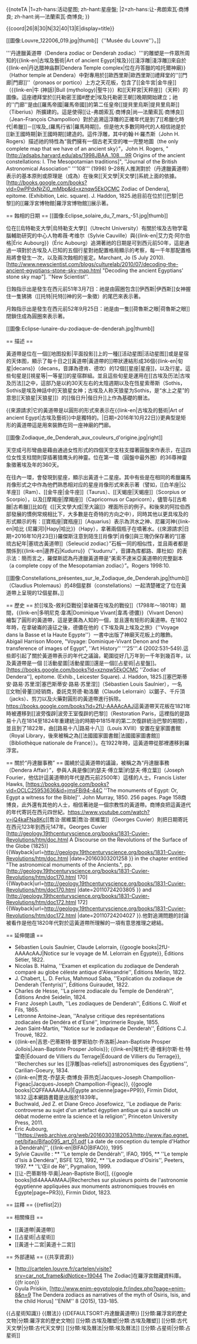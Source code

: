 {{noteTA
|1=zh-hans:活动星图; zh-hant:星座盤;
|2=zh-hans:让-弗朗索瓦·商博良; zh-hant:尚—法蘭索瓦·商博良;
}}

{{coord|26|8|30|N|32|40|13|E|display=title}}

[[圖像:Louvre_122006_019.jpg|thumb]]（''Musée du Louvre''）。]]

'''丹達臘黃道帶（Dendera zodiac or Denderah zodiac）'''的雕塑是一件眾所周知的{{link-en|古埃及藝術|Art of ancient Egypt|埃及}}[[淺浮雕|淺浮雕]]來自於{{link-en|丹达腊神庙群|Dendera Temple complex|位在丹答臘的哈托爾神廟}}（Hathor temple at Dendera）中對專用於[[歐西里斯|歐西里斯]]禮拜堂的''[[門廊|門廊]]''（pronaos or portico）上方之天花板，包含了[[金牛宮|金牛座]]（{{link-en|牛 (神話)|Bull (mythology)|聖牛}}）和[[天秤宮|天秤座]]（天秤）的圖像。這座禮拜堂於[[托勒密王國#歷史|埃及托勒密王朝]]晚期開始建立；祂的''门廊''是由[[羅馬帝國|羅馬帝國]]的第二任皇帝[[提貝里烏斯|提貝里烏斯]]（Tiberius）所擴建的。這是使得[[让-弗朗索瓦·商博良|尚—法蘭索瓦·商博良]]（Jean-François Champollion）對於追溯這浮雕的正確年代是到了[[希臘化時代|希臘]]－[[埃及_(羅馬行省)|羅馬時期]]，但是他大多數同時代的人相信祂是於[[新王國時期|新王國時期]]建造的。這件浮雕，其中約翰·H·羅杰斯（John H. Rogers）描述祂的特性為“我們擁有一個古老天空的唯一完整地圖（the only complete map that we have of an ancient sky）”，<ref>John H. Rogers, "[http://adsabs.harvard.edu/abs/1998JBAA..108....9R Origins of the ancient constellations: I. The Mesopotamian traditions]", ''Journal of the British Astronomical Association'' '''108''' (1998) 9–28</ref>有人推測對於（丹達臘黃道帶）表示的基本原則或原理是（成為）在後來[[天文學|天文學]]系統上面的依據。<ref>[http://books.google.com/books?vid=0wPPdxNrZi0_mMbp&id=xznqw5EkOCMC Zodiac of Dendera], epitome. (Exhibition, Leic. square). J. Haddon, 1825.</ref>祂目前在位於[[巴黎|巴黎]]的[[羅浮宮博物館|羅浮宮博物館]]展示著。

== 蝕相的日期 ==
[[圖像:Eclipse_solaire_du_7_mars_-51.jpg|thumb]]

位在[[烏特勒支大學|烏特勒支大學]]（Utrecht University）有關於埃及古物学電腦輔助研究的中心人物希薇·考维尔（Sylvie Cauville）與{{link-en|艾力克·阿尔伯格|Éric Aubourg}}（Éric Aubourg）追溯著祂的日期是可到西元前50年，這是通過一項對於古埃及人已知的五個行星對祂配置格局顯示的考察，每一千年那配置格局將會發生一次，以及兩次蝕相的鉴定。<ref>Marchant, Jo (5 July 2010). [http://www.newscientist.com/blogs/culturelab/2010/07/decoding-the-ancient-egyptians-stone-sky-map.html "Decoding the ancient Egyptians' stone sky map"]. ''New Scientist''.</ref>

日蝕指示出是發生在西元前51年3月7日：祂是由圓圈包含[[伊西斯|伊西斯]]女神握住一隻狒狒（[[托特|托特]]神的另一象徵）的尾巴來表示著。

月蝕指示出是發生在西元前52年9月25日：祂是由一隻[[荷魯斯之眼|荷魯斯之眼]]閉鎖住成為圓圈來表示著。

[[圖像:Eclipse-lunaire-du-zodiaque-de-denderah.jpg|thumb]]

== 描述 ==

黃道帶是位在一個[[地图投影|平面投影]]上的一種[[活动星图|活动星图]]或是星宿的天体图，顯示了每十日之[[黃道帶|黃道帶的]]帶狀連結形成36個{{link-en|旬星|decans}}（decans，音譯為德肯、德坎）的12個[[星座|星座]]，以及行星。這些旬星是[[視星等|一等星]]的星宿群組。並且這些旬星是運用在[[古埃及历法|古埃及历法]]之中，這部乃是以約30天左右的太陰週期以及在恆星索蒂斯（Sothis，<ref name = 埃及神話>Sothis是埃及神話中的天狼星女神；古埃及人称天狼星为Sothis，是“水上之星”的意思</ref>[[天狼星|天狼星]]）的[[偕日升|偕日升]]上作為基礎的曆法。

{{來源請求|它的黃道帶是以圓形的形式來表示在{{link-en|古埃及的藝術|Art of ancient Egypt|古埃及藝術}}中是獨特的。|日期=2016年10月22日}}更典型是矩形的黃道帶這是用來裝飾在同一座神廟的門廊。

[[圖像:Zodiaque_de_Denderah_aux_couleurs_d'origine.jpg|right]]

天空成弓形彎曲是藉由通過女性形式的四個天空支柱支撐著圓盤來作表示，在這四位女性支柱間則穿插著猎鹰头的神靈。位在第一環（圓盤中最外圈）的36尊神靈象徵著埃及年的360天。

在往內一環，會發現到星座，顯示出黃道十二星座。其中有些是在相同的希臘羅馬肖像形式之中作為他們熟悉相对应的星座肖像形式來表示著（譬如，[[白羊座|公羊座]]〔Ram〕、[[金牛座|金牛座]]〔Taurus〕、[[天蝎座|天蝎座]]〔Scorpius or Scorpio〕，以及[[摩羯座|摩羯座]]〔Capricornus or Capricorn〕，儘管与[[古希臘|古希臘]]<ref>比如在《[[天文學大成|至大論]]》裡面所示的例子。</ref>和後來的阿拉伯西部發展的慣例常規相比下，大多數是在奇特的方向之中），同時其他以更具埃及的形式顯示的有：[[寶瓶座|寶瓶座]]〔Aquarius〕表示為洪水之神、尼羅河神{{link-en|哈比 (尼羅河)|Hapy|哈比}}（Hapy），拿著兩個瓶子在噴著水。{{來源請求|日期=2016年10月23日}}羅傑斯注意到陌生[[肖像学|肖像]]與三塊仍保存著的“[[塞琉古紀年|塞琉古黃道帶]]（Seleucid zodiac）”石板一同的相似性，並且兩者都是關係到{{link-en|邊界石|Kudurru}}（''kudurru''，音譯為库都路、庫杜如）的表示法：簡而言之，羅傑斯認為丹達臘黃道帶是“美索不達米亞黃道帶的完整副本（a complete copy of the Mesopotamian zodiac）”。<ref>Rogers 1998:10.</ref>

[[圖像:Constellations_présentes_sur_le_Zodiaque_de_Denderah.jpg|thumb]]（Claudius Ptolemaus）的48個星群（constellations）一起清楚確定了位在黃道帶上呈現的12個星群。]]

== 歷史 ==
於[[埃及-敘利亞戰役|拿破崙在埃及的戰役]]（1798年～1801年）期間，{{link-en|多明尼克·韋馮|Dominique Vivant|韋馮·德儂}}（Vivant Denon）繪製了圓形的黃道帶，這是更廣為人知的一個，並且還有矩形的黃道帶。在1802年時，在拿破崙的遠征之後，德儂在他的《下埃及與上埃及之旅》（''Voyage dans la Basse et la Haute Egypte''）一書中出版了神廟天花板上的雕飾。<ref>Abigail Harrison Moore, "Voyage: Dominique-Vivant Denon and the transference of images of Egypt", ''Art History'' '''25'''.4 (2002:531–549).</ref>這些即引起了關於黃道帶表示的年代之議論，範圍從好几万年到一千年到幾百年，以及黃道帶是一個 [[活動星圖|活動星圖]]還是一個[[占星術|占星盤]]。<ref>[https://books.google.com/books?id=xznqw5EkOCMC ''Zodiac of Dendera''], epitome. (Exhib., Leicester Square). J. Haddon, 1825.</ref>[[塞巴斯蒂安·路易·苏里涅|塞巴斯蒂安·路易·苏里涅]]（Sébastien Louis Saulnier），一名[[文物|骨董]]经销商，委託克劳德·勒洛蘭（Claude Lelorrain）以鋸子、千斤頂（jacks）、剪刀以及火藥對圓形的黃道帶進行拆除。<ref>https://books.google.com/books?id=2fU-AAAAcAAJ</ref>這黃道帶天花板在1821年時被遷移到[[波旁復辟|波旁王室復辟的巴黎]]（Restoration Paris，這裡指的是路易十八在1814至1824年重建統治的時期中1815年的第二次復辟統治巴黎的期間），並且到了1822年，由[[路易十八|路易十八]]（Louis XVIII）安置在皇家圖書館（Royal Library，後來被稱之為[[法國國家圖書館|法國國家圖書館]]〔Bibliothèque nationale de France〕）。在1922年時，這黃道帶從那裡遷移到羅浮宮。

== 關於“丹達臘事務” ==
圍繞於這黃道帶的議論，被稱之為“丹達臘事務（Dendera Affair）”，參與人員是像[[約瑟夫·傅立葉|約瑟夫·傅立葉]]（Joseph Fourier，他估計這黃道帶的年代是西元前2500年）這樣的人士。<ref>Francis Lister Hawks, [https://books.google.com/books?vid=OCLC25953636&id=jmsFBi94-44C ''The monuments of Egypt: Or, Egypt a witness for the Bible]''. John Murray, 1850. 256 pages. Page 158</ref>商博良，此外還有其他的人士，相信著祂是一個宗教性的黃道帶。商博良把這黃道代的年代寄託在西元四世紀。<ref>https://www.youtube.com/watch?v=jQ4kaFNa8Kc</ref>[[喬治·居維葉|喬治·居維葉]]（Georges Cuvier）則把日期寄託在西元123年到西元147年。<ref>Georges Cuvier [http://geology.19thcenturyscience.org/books/1831-Cuvier-Revolutions/htm/doc.html A Discourse on the Revolutions of the Surface of the Globe (1825)] {{Wayback|url=http://geology.19thcenturyscience.org/books/1831-Cuvier-Revolutions/htm/doc.html |date=20160303201258 }} in the chapter entitled "The astronomical monuments of the Ancients.", pp. [http://geology.19thcenturyscience.org/books/1831-Cuvier-Revolutions/htm/doc170.html 170] {{Wayback|url=http://geology.19thcenturyscience.org/books/1831-Cuvier-Revolutions/htm/doc170.html |date=20110724203805 }} and [http://geology.19thcenturyscience.org/books/1831-Cuvier-Revolutions/htm/doc172.html 172] {{Wayback|url=http://geology.19thcenturyscience.org/books/1831-Cuvier-Revolutions/htm/doc172.html |date=20110724204027 }}.</ref>他對追溯問題的討論被看作是他在1820年代對於這黃道帶所理解的一項有意思推理之總結。

== 延伸閱讀 ==
* Sébastien Louis Saulnier, Claude Lelorrain, {{google books|2fU-AAAAcAAJ|Notice sur le voyage de M. Lelorrain en Égypte}}, Éditions Sétier, 1822.
* Nicolas B. Halma, ''Examen et explication du zodiaque de Denderah comparé au globe céleste antique d'Alexandrie'', Éditions Merlin, 1822.
* J. Chabert, L. D. Ferlus, Mahmoud Saba, ''Explication du zodiaque de Denderah (Tentyris)'', Éditions Guiraudet, 1822.
* Charles de Hesse, ''La pierre zodiacale du Temple de Dendérah'', Éditions André Seidelin, 1824.
* Franz Joseph Lauth, ''Les zodiaques de Denderah'', Éditions C. Wolf et Fils, 1865.
* Letronne Antoine-Jean, ''Analyse critique des représentations zodiacales de Dendéra et d'Esné'', Imprimerie Royale, 1855.
* Jean Saint-Martin, ''Notice sur le zodiaque de Denderah'', Éditions C.J. Trouvé, 1822. 
* {{link-en|吉恩-巴蒂斯特·普罗斯珀尔·乔洛斯|Jean-Baptiste Prosper Jollois|Jean-Baptiste Prosper Jollois}}; {{link-en|埃杜代·德·维利尔斯·杜·特雷奇|Édouard de Villiers du Terrage|Édouard de Villiers du Terrage}}, ''Recherches sur les [[浮雕|bas-reliefs]] astronomiques des Égyptiens'', Carilian-Goeury, 1834. 
* {{link-en|贾克-乔瑟夫·商博良·菲热克|Jacques-Joseph Champollion-Figeac|Jacques-Joseph Champollion-Figeac}}, {{google books|CQFFAAAAIAAJ|Égypte ancienne|page=PP9}}, Firmin Didot, 1832.<ref>這本網路書籍是出版於1839年。</ref>
* Buchwald, Jed Z. et Diane Greco Josefowicz, ''Le zodiaque de Paris: controverse au sujet d'un artefact égyptien antique qui a suscité un débat moderne entre la science et la religion'', Princeton University Press, 2011.
* Éric Aubourg, ''[https://web.archive.org/web/20160303182053/http://www.ifao.egnet.net/bifao/Bifao095_art_01.pdf La date de conception du temple d'Hathor à Dendérah]'', {{link-en|BIFAO|BIFAO}}, 1995
* Sylvie Cauville :
** ''Le temple de Dendérah'', IFAO, 1995,
** ''Le temple d'Isis à Dendéra'', BSFE 123, 1992,
** ''Le zodiaque d'Osiris'', Peeters, 1997. 
** ''L'Œil de Ré'', Pygmalion, 1999.
* [[让-巴蒂斯特·毕奥|Jean-Baptiste Biot]], {{google books|IdI4AAAAMAAJ|Recherches sur plusieurs points de l'astronomie égyptienne appliquées aux monuments astronomiques trouvés en Égypte|page=PR3}}, Firmin Didot, 1823.

== 註釋 ==
{{reflist|2}}

== 相關條目 ==
* [[黃道帶|黃道帶]]
* [[占星術|占星術]]
* [[黃道十二宮|黃道十二宮]]

== 外部連結 ==
{{共享資源}}
* [http://cartelen.louvre.fr/cartelen/visite?srv=car_not_frame&idNotice=19044 The Zodiac]在羅浮宮館藏資料庫。{{fr icon}}
* Gyula Priskin, [http://www.enim-egyptologie.fr/index.php?page=enim-8&n=9 The Dendera zodiacs as narratives of the myth of Osiris, Isis, and the child Horus] ''ENiM'' 8 (2015), 133-185.

{{占星術知識}}
{{曆法}}
{{DEFAULTSORT:丹達臘黃道帶}}
[[分類:羅浮宮的歷史文物|分類:羅浮宮的歷史文物]]
[[分類:古埃及雕塑|分類:古埃及雕塑]]
[[分類:古代天文學|分類:古代天文學]]
[[分類:埃及曆法|分類:埃及曆法]]
[[分類:占星術|分類:占星術]]